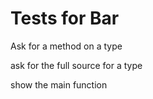 # Tests for Bar

Ask for a method on a type

<go sym="User.String" src="src/bar"></go>

ask for the full source for a type

<go sym="-all User" src="src/bar"></go>

show the main function

<go sym="main" src="src/bar"></go>
